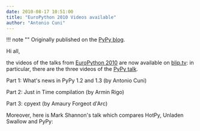 ```yaml
---
date: 2010-08-17 10:51:00
title: "EuroPython 2010 Videos available"
author: "Antonio Cuni"
---
```


!!! note ""
    Originally published on the [PyPy blog](https://pypy.org/posts/2010/08/europython-2010-videos-available-8446190660370796142.html).


<html><body><p>Hi all,
</p>
<!-- more -->

<p>the videos of the talks from <a class="reference external" href="/posts/2010/07/europython-2010-report-7803731360759120212.html">EuroPython 2010</a> are now available on
<a class="reference external" href="https://europythonvideos.blip.tv/?user=europythonvideos;nsfw=dc;s=posts">blip.tv</a>: in particular, there are the three videos of the <a class="reference external" href="https://codespeak.net/svn/pypy/extradoc/talk/ep2010/talk/talk.pdf">PyPy talk</a>.</p>
<p>Part 1: What's news in PyPy 1.2 and 1.3 (by Antonio Cuni)</p>
<p>Part 2: Just in Time compilation (by Armin Rigo)</p>
<p>Part 3: cpyext (by Amaury Forgeot d'Arc)</p>
<p>Moreover, here is Mark Shannon's talk which compares HotPy, Unladen Swallow
and PyPy:</p></body></html>